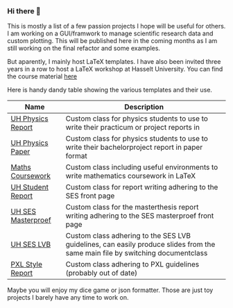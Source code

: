 ### Hi there 👋

This is mostly a list of a few passion projects I hope will be useful for others.
I am working on a GUI/framwork to manage scientific research data and custom plotting. This will be published here in the coming months as I am still working on the final refactor and some examples.

But aparently, I mainly host LaTeX templates.
I have also been invited three years in a row to host a LaTeX workshop at Hasselt University. 
You can find the course material [here](https://allyson-robert.github.io/filii-latex/)

Here is  handy dandy table showing the various templates and their use.

| Name               | Description                                                                                                                   |
|--------------------|-------------------------------------------------------------------------------------------------------------------------------|
| [UH Physics Report](https://github.com/Allyson-Robert/UHasselt_Physics_Report_Template)  | Custom class for physics students to use to write their practicum or project reports in                                       |
| [UH Physics Paper](https://github.com/Allyson-Robert/UHasselt_Physics_Paper_Template)   | Custom class for physics students to use to write their bachelorproject report in paper format                                |
| [Maths Coursework](https://github.com/Allyson-Robert/Math-Coursenotes-LaTeX)   | Custom class including useful environments to write mathematics coursework in LaTeX                                           |
| [UH Student Report](https://github.com/Allyson-Robert/UH-Student-Reports-LaTeX)      | Custom class for report writing adhering to the SES front page                                                                |
| [UH SES Masterproef ](https://github.com/Allyson-Robert/UHasselt_Master_Bachelor_Thesis_LaTeX_Template)| Custom class for the masterthesis report writing adhering to the SES masterproef front page                                   |
| [UH SES LVB](https://github.com/Allyson-Robert/UHasselt-Lesvoorbereidingsformulier-LaTeX-template)         | Custom class adhering to the SES LVB guidelines, can easily produce slides from the same main file by switching documentclass |
| [PXL Style Report](https://github.com/Allyson-Robert/PXL-LaTeX-Template)   | Custom class adhering to PXL guidelines (probably out of date)                                                                |

Maybe you will enjoy my dice game or json formatter.
Those are just toy projects I barely have any time to work on.

<!--
**Allyson-Robert/Allyson-Robert** is a ✨ _special_ ✨ repository because its `README.md` (this file) appears on your GitHub profile.

Here are some ideas to get you started:

- 🔭 I’m currently working on ...
- 🌱 I’m currently learning ...
- 👯 I’m looking to collaborate on ...
- 🤔 I’m looking for help with ...
- 💬 Ask me about ...
- 📫 How to reach me: ...
- 😄 Pronouns: ...
- ⚡ Fun fact: ...
-->
